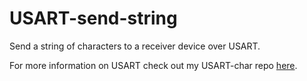 # USART-send-string

<p align="justify">Send a string of characters to a receiver device over USART.</p>

<p align="justify">For more information on USART check out my USART-char repo <a href="https://github.com/asitha-navaratne/USART-char">here</a>.</p>
